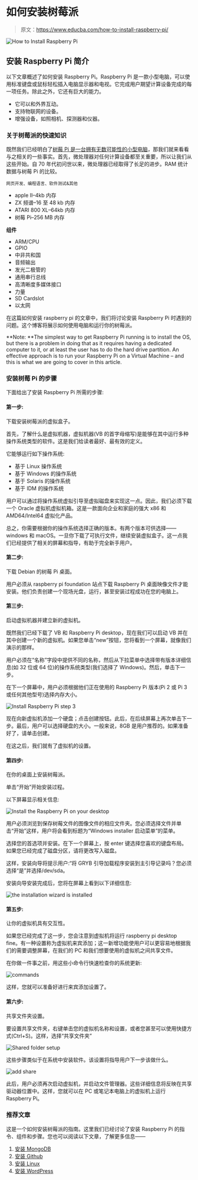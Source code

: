 # 如何安装树莓派

> 原文：<https://www.educba.com/how-to-install-raspberry-pi/>

![How to Install Raspberry Pi](img/8e4e398cff957ea1a839c2e0c3261fd5.png)



## 安装 Raspberry Pi 简介

以下文章概述了如何安装 Raspberry Pi。Raspberry Pi 是一款小型电脑，可以使用标准键盘或鼠标轻松插入电脑显示器和电视。它完成用户期望计算设备完成的每一项任务。除此之外，它还有巨大的能力。

*   它可以和外界互动。
*   支持物联网的设备。
*   增强设备，如照相机、探测器和仪器。

### 关于树莓派的快速知识

既然我们已经明白了[树莓 Pi 是一台拥有无数可能性的小型电脑](https://www.educba.com/what-is-raspberry-pi/)，那我们就来看看与之相关的一些事实。首先，微处理器对任何计算设备都至关重要，所以让我们从这些开始。自 70 年代初问世以来，微处理器已经取得了长足的进步。RAM 统计数据与树莓 Pi 的比较。

<small>网页开发、编程语言、软件测试&其他</small>

*   apple II–4kb 内存
*   ZX 频谱–16 至 48 kb 内存
*   ATARI 800 XL–64kb 内存
*   树莓 Pi–256 MB 内存

**组件**

*   ARM/CPU
*   GPIO
*   中非共和国
*   音频输出
*   发光二极管的
*   通用串行总线
*   高清晰度多媒体接口
*   力量
*   SD Cardslot
*   以太网

在这篇如何安装 raspberry pi 的文章中，我们将讨论安装 Raspberry Pi 时遇到的问题。这个博客将展示如何使用电脑和运行你的树莓派。

**Note: **The simplest way to get Raspberry Pi running is to install the OS, but there is a problem in doing that as it requires having a dedicated computer to it, or at least the user has to do the hard drive partition. An effective approach is to run your Raspberry Pi on a Virtual Machine – and this is what we are going to cover in this article.

### 安装树莓 Pi 的步骤

下面给出了安装 Raspberry Pi 所需的步骤:

#### 第一步:

下载安装树莓派的虚拟盒子。

首先，了解什么是虚拟机器，虚拟机器(VB 的首字母缩写)是能够在其中运行多种操作系统类型的软件。这是我们给读者最好、最有效的定义。

它能够运行如下操作系统:

*   基于 Linux 操作系统
*   基于 Windows 的操作系统
*   基于 Solaris 的操作系统
*   基于 IDM 的操作系统

用户可以通过将操作系统虚拟引导至虚拟磁盘来实现这一点。因此，我们必须下载一个 Oracle 虚拟机虚拟机箱。这是一款面向企业和家庭的强大 x86 和 AMD64/Intel64 虚拟化产品。

总之，你需要根据你的操作系统选择正确的版本。有两个版本可供选择——windows 和 macOS。一旦你下载了可执行文件，继续安装虚拟盒子。这一点我们已经提供了相关的屏幕和指导，有助于完全新手用户。

#### 第二步:

下载 Debian 的树莓 Pi 桌面。

用户必须从 raspberry pi foundation 站点下载 Raspberry Pi 桌面映像文件才能安装。他们负责创建一个现场光盘，运行，甚至安装过程成功在您的电脑上。

#### 第三步:

启动虚拟机器并建立新的虚拟机。

既然我们已经下载了 VB 和 Raspberry Pi desktop，现在我们可以启动 VB 并在其中创建一个新的虚拟机。如果您单击“new”按钮，您将看到一个屏幕，就像我们演示的那样。

用户必须在“名称”字段中提供不同的名称，然后从下拉菜单中选择带有版本详细信息(如 32 位或 64 位)的操作系统类型(我们选择了 Windows)。然后，单击下一步。

在下一个屏幕中，用户必须根据他们正在使用的 Raspberry Pi 版本(Pi 2 或 Pi 3 或任何其他型号)选择内存大小。

![Install Raspberry Pi step 3](img/b87c17bb432523930c4e72a0b810d9eb.png)



现在向新虚拟机添加一个硬盘；点击创建按钮。此后，在后续屏幕上再次单击下一步。最后，用户可以选择硬盘的大小。一般来说，8GB 是用户推荐的。如果准备好了，请单击创建。

在这之后，我们就有了虚拟机的设置。

#### 第四步:

在你的桌面上安装树莓派。

单击“开始”开始安装过程。

以下屏幕显示相关信息:

![Install the Raspberry Pi on your desktop](img/5309bbd82609586980765c926ed76a9f.png)



用户必须浏览到保存树莓文件的图像文件的相应文件夹。您必须选择文件并单击“开始”这样，用户将会看到标题为“Windows installer 启动菜单”的菜单。

选择您的首选项并安装。在下一个屏幕上，按 enter 键选择您喜欢的键盘布局。如果您已经完成了磁盘分区，请将更改写入磁盘。

这样，安装向导将提示用户:“将 GRYB 引导加载程序安装到主引导记录吗？您必须选择“是”并选择/dev/sda。

安装向导安装完成后，您将在屏幕上看到以下详细信息:

![the installation wizard is installed ](img/02830a00f3a12a66479e17f49340e8be.png)



#### 第五步:

让你的虚拟机具有交互性。

如果您已经完成了这一步，您会注意到虚拟机将运行 raspberry pi desktop fine。有一种设置称为虚拟机来宾添加；这一新增功能使用户可以更容易地根据我们的需要调整屏幕，在我们的 PC 和我们想要使用的虚拟机之间共享文件。

在你做一件事之前，用这些小命令行快速检查你的系统更新:

![commands](img/899d0bf82ea78391558d3a46de950ffb.png)



这样，您就可以准备好进行来宾添加设置了。

#### 第六步:

共享文件夹设置。

要设置共享文件夹，右键单击您的虚拟机名称和设置，或者您甚至可以使用快捷方式(Ctrl+S)。这样，选择“共享文件夹”

![Shared folder setup](img/ca45f8b04733dfb6fd05eb09f73c1bf5.png)



这些步骤类似于在系统中安装软件。该设置将指导用户下一步该做什么。

![add share](img/70e99fa5ff60acba4ec8fad211687631.png)



此后，用户必须再次启动虚拟机，并启动文件管理器。这些详细信息将反映在共享驱动器位置中。这样，您就可以在 PC 或笔记本电脑上的虚拟机上运行 Raspberry Pi。

### 推荐文章

这是一个如何安装树莓派的指南。这里我们已经讨论了安装 Raspberry Pi 的指令、组件和步骤。您也可以阅读以下文章，了解更多信息——

1.  [安装 MongoDB](https://www.educba.com/install-mongodb/)
2.  [安装 Github](https://www.educba.com/install-github/)
3.  [安装 Linux](https://www.educba.com/install-linux/)
4.  [安装 WordPress](https://www.educba.com/install-wordpress/)





